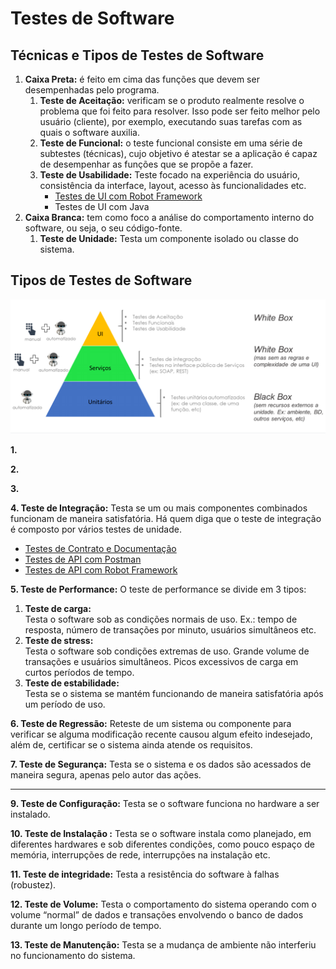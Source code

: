 # Testes de Software

## Técnicas e Tipos de Testes de Software

1. &#x20;**Caixa Preta:** é feito em cima das funções que devem ser desempenhadas pelo programa.
   1. **Teste de Aceitação:** verificam se o produto realmente resolve o problema que foi feito para resolver. Isso pode ser feito melhor pelo usuário (cliente), por exemplo, executando suas tarefas com as quais o software auxilia.
   2. **Teste de Funcional:** o teste funcional consiste em uma série de subtestes (técnicas), cujo objetivo é atestar se a aplicação é capaz de desempenhar as funções que se propõe a fazer.&#x20;
   3. **Teste de Usabilidade:** Teste focado na experiência do usuário, consistência da interface, layout, acesso às funcionalidades etc.
      * [Testes de UI com Robot Framework](https://app.gitbook.com/@programacao/s/qualidade/\~/drafts/-MkgN7PGQoFNvS5TRgjV/testes-de-integracao/testes-de-api-com-robot-framework)
      * Testes de UI com Java
2. **Caixa Branca:** tem como foco a análise do comportamento interno do software, ou seja, o seu código-fonte.
   1. **Teste de Unidade:** Testa um componente isolado ou classe do sistema.

## Tipos de Testes de Software <a href="#tipos-de-testes-de-software" id="tipos-de-testes-de-software"></a>

![](.gitbook/assets/qualidade.png)

**1.**&#x20;

**2.**&#x20;

**3.**&#x20;

**4. Teste de Integração:** Testa se um ou mais componentes combinados funcionam de maneira satisfatória. Há quem diga que o teste de integração é composto por vários testes de unidade.

* [Testes de Contrato e Documentação](https://app.gitbook.com/@programacao/s/qualidade/\~/drafts/-MkgN7PGQoFNvS5TRgjV/testes-de-integracao/testes-de-contrato-e-documentacao)
* [Testes de API com Postman](https://app.gitbook.com/@programacao/s/qualidade/\~/drafts/-MkgN7PGQoFNvS5TRgjV/testes-de-integracao/testes-de-api-com-postman)
* [Testes de API com Robot Framework](https://app.gitbook.com/@programacao/s/qualidade/\~/drafts/-MkgN7PGQoFNvS5TRgjV/testes-de-integracao/testes-de-api-com-robot-framework)

**5. Teste de Performance:** O teste de performance se divide em 3 tipos:

1. **Teste de carga:**\
   Testa o software sob as condições normais de uso. Ex.: tempo de resposta, número de transações por minuto, usuários simultâneos etc.
2. **Teste de stress:**\
   Testa o software sob condições extremas de uso. Grande volume de transações e usuários simultâneos. Picos excessivos de carga em curtos períodos de tempo.
3. **Teste de estabilidade:**\
   Testa se o sistema se mantém funcionando de maneira satisfatória após um período de uso.

**6. Teste de Regressão:** Reteste de um sistema ou componente para verificar se alguma modificação recente causou algum efeito indesejado, além de, certificar se o sistema ainda atende os requisitos.

**7. Teste de Segurança:** Testa se o sistema e os dados são acessados de maneira segura, apenas pelo autor das ações.

****

**9. Teste de Configuração:** Testa se o software funciona no hardware a ser instalado.

**10. Teste de Instalação :**  Testa se o software instala como planejado, em diferentes hardwares e sob diferentes condições, como pouco espaço de memória, interrupções de rede, interrupções na instalação etc.

**11. Teste de integridade:** Testa a resistência do software à falhas (robustez).

**12. Teste de Volume:** Testa o comportamento do sistema operando com o volume “normal” de dados e transações envolvendo o banco de dados durante um longo período de tempo.

**13. Teste de Manutenção:** Testa se a mudança de ambiente não interferiu no funcionamento do sistema.
